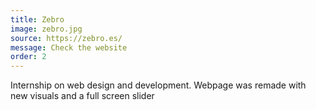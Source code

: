 ```yaml
---
title: Zebro
image: zebro.jpg
source: https://zebro.es/
message: Check the website
order: 2
---
```


Internship on web design and development.
Webpage was remade with new visuals and a full screen slider
